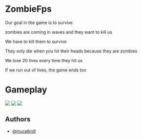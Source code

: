 
# ZombieFps

Our goal in the game is to survive

zombies are coming in waves and they want to kill us

We have to kill them to survive

They only die when you hit their heads because they are zombies

We lose 20 lives every time they hit us

If we run out of lives, the game ends too


# Gameplay


<img src="[gifi koy](https://github.com/muratkrdl/ZombieFPS-GameDev/blob/main/GameplayPicture.png)" width="auto">








<img src="[gifi koy](https://github.com/muratkrdl/ZombieFPS-GameDev/blob/main/Gameplaygif.gif)" width="auto">



<img src="[gifi koy](https://github.com/muratkrdl/ZombieFPS-GameDev/blob/main/Dead.png)" width="auto">



## Authors

- [@muratkrdl](https://github.com/muratkrdl)

